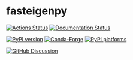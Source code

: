 # fasteigenpy

[![Actions Status][actions-badge]][actions-link]
[![Documentation Status][rtd-badge]][rtd-link]

[![PyPI version][pypi-version]][pypi-link]
[![Conda-Forge][conda-badge]][conda-link]
[![PyPI platforms][pypi-platforms]][pypi-link]

[![GitHub Discussion][github-discussions-badge]][github-discussions-link]

<!-- SPHINX-START -->

<!-- prettier-ignore-start -->
[actions-badge]:            https://github.com/ssrothman/fasteigenpy/workflows/CI/badge.svg
[actions-link]:             https://github.com/ssrothman/fasteigenpy/actions
[conda-badge]:              https://img.shields.io/conda/vn/conda-forge/fasteigenpy
[conda-link]:               https://github.com/conda-forge/fasteigenpy-feedstock
[github-discussions-badge]: https://img.shields.io/static/v1?label=Discussions&message=Ask&color=blue&logo=github
[github-discussions-link]:  https://github.com/ssrothman/fasteigenpy/discussions
[pypi-link]:                https://pypi.org/project/fasteigenpy/
[pypi-platforms]:           https://img.shields.io/pypi/pyversions/fasteigenpy
[pypi-version]:             https://img.shields.io/pypi/v/fasteigenpy
[rtd-badge]:                https://readthedocs.org/projects/fasteigenpy/badge/?version=latest
[rtd-link]:                 https://fasteigenpy.readthedocs.io/en/latest/?badge=latest

<!-- prettier-ignore-end -->
